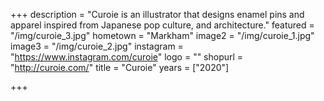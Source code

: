 +++
description = "Curoie is an illustrator that designs enamel pins and apparel inspired from Japanese pop culture, and architecture."
featured = "/img/curoie_3.jpg"
hometown = "Markham"
image2 = "/img/curoie_1.jpg"
image3 = "/img/curoie_2.jpg"
instagram = "https://www.instagram.com/curoie"
logo = ""
shopurl = "http://curoie.com/"
title = "Curoie"
years = ["2020"]

+++
